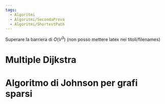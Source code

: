 ```yaml
---
tags:
  - Algoritmi
  - Algoritmi/SecondaProva
  - Algoritmi/ShortestPath
---
```

Superare la barriera di $O(V^3)$ (non posso mettere latex nei titoli/filenames)
# Multiple Dijkstra

# Algoritmo di Johnson per grafi sparsi